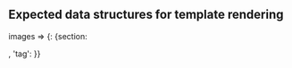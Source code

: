 ## Expected data structures for template rendering

images =>
  {<name of image>: {section: <section>, 'tag': <tag> }}
